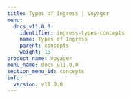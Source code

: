 ```yaml
---
title: Types of Ingress | Voyager
menu:
  docs_v11.0.0:
    identifier: ingress-types-concepts
    name: Types of Ingress
    parent: concepts
    weight: 15
product_name: voyager
menu_name: docs_v11.0.0
section_menu_id: concepts
info:
  version: v11.0.0
---
```



